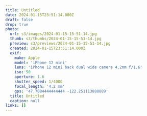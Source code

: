 ```yaml
---
title: Untitled
date: 2024-01-15T23:51:14.000Z
draft: false
drop: true
photo:
  url: s3/images/2024-01-15-15-51-14.jpg
  thumb: s3/thumbs/2024-01-15-15-51-14.jpg
  preview: s3/previews/2024-01-15-15-51-14.jpg
  created: 2024-01-15T23:51:14.000Z
  exif:
    make: Apple
    model: 'iPhone 12 mini'
    lens: 'iPhone 12 mini back dual wide camera 4.2mm f/1.6'
    iso: 50
    aperture: 1.6
    shutter_speed: 1/4000
    focal_length: '4.2 mm'
    gps: '47.7084444444444 -122.251113888889'
  title: Untitled
  caption: null
links: []
---
```

